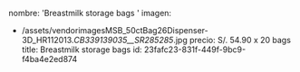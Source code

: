 nombre: 'Breastmilk storage bags '
imagen:
  - /assets/vendorimagesMSB_50ctBag26Dispenser-3D_HR112013._CB339139035__SR285285_.jpg
precio: S/. 54.90 x 20 bags
title: Breastmilk storage bags
id: 23fafc23-831f-449f-9bc9-f4ba4e2ed874
